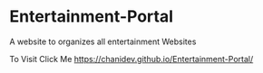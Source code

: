 # Entertainment-Portal
A website to organizes all entertainment Websites

To Visit Click Me
https://chanidev.github.io/Entertainment-Portal/
